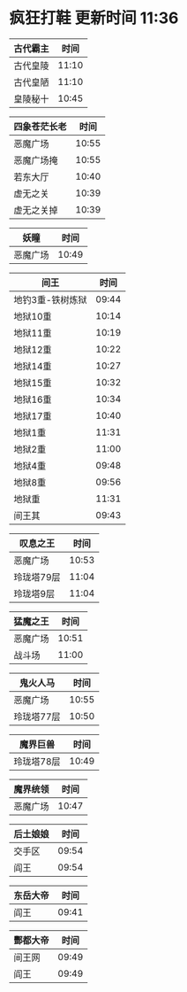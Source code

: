 # 疯狂打鞋 更新时间 11:36

| 古代霸主   | 时间    |
|--------|-------|
| 古代皇陵 | 11:10 |
| 古代皇陋 | 11:10 |
| 皇陵秘十 | 10:45 |

| 四象苍茫长老   | 时间    |
|--------|-------|
| 恶魔广场 | 10:55 |
| 恶魔广场掩 | 10:55 |
| 若东大厅 | 10:40 |
| 虚无之关 | 10:39 |
| 虚无之关掉 | 10:39 |

| 妖瞳   | 时间    |
|--------|-------|
| 恶魔广场 | 10:49 |

| 间王   | 时间    |
|--------|-------|
| 地钓3重-铁树炼狱 | 09:44 |
| 地狱10重 | 10:14 |
| 地狱11重 | 10:19 |
| 地狱12重 | 10:22 |
| 地狱14重 | 10:27 |
| 地狱15重 | 10:32 |
| 地狱16重 | 10:34 |
| 地狱17重 | 10:40 |
| 地狱1重 | 11:31 |
| 地狱2重 | 11:00 |
| 地狱4重 | 09:48 |
| 地狱8重 | 09:56 |
| 地狱重 | 11:31 |
| 间王其 | 09:43 |

| 叹息之王   | 时间    |
|--------|-------|
| 恶魔广场 | 10:53 |
| 玲珑塔79层 | 11:04 |
| 玲珑塔9层 | 11:04 |

| 猛魔之王   | 时间    |
|--------|-------|
| 恶魔广场 | 10:51 |
| 战斗场 | 11:00 |

| 鬼火人马   | 时间    |
|--------|-------|
| 恶魔广场 | 10:55 |
| 玲珑塔77层 | 10:50 |

| 魔界巨兽   | 时间    |
|--------|-------|
| 玲珑塔78层 | 10:49 |

| 魔界统领   | 时间    |
|--------|-------|
| 恶魔广场 | 10:47 |

| 后土娘娘   | 时间    |
|--------|-------|
| 交手区 | 09:54 |
| 阎王 | 09:54 |

| 东岳大帝   | 时间    |
|--------|-------|
| 阎王 | 09:41 |

| 酆都大帝   | 时间    |
|--------|-------|
| 间王网 | 09:49 |
| 阎王 | 09:49 |